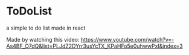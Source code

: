 # ToDoList
a simple to do list made in react

Made by watching this video: https://www.youtube.com/watch?v=-As4BF_O7dQ&list=PLJdZ2DYrr3usYcTX_KPaHFo5e0uhwwPxI&index=3
